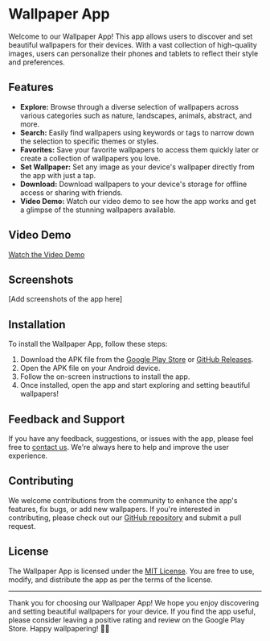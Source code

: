 # Wallpaper App

Welcome to our Wallpaper App! This app allows users to discover and set beautiful wallpapers for their devices. With a vast collection of high-quality images, users can personalize their phones and tablets to reflect their style and preferences.

## Features

- **Explore:** Browse through a diverse selection of wallpapers across various categories such as nature, landscapes, animals, abstract, and more.
- **Search:** Easily find wallpapers using keywords or tags to narrow down the selection to specific themes or styles.
- **Favorites:** Save your favorite wallpapers to access them quickly later or create a collection of wallpapers you love.
- **Set Wallpaper:** Set any image as your device's wallpaper directly from the app with just a tap.
- **Download:** Download wallpapers to your device's storage for offline access or sharing with friends.
- **Video Demo:** Watch our video demo to see how the app works and get a glimpse of the stunning wallpapers available.

## Video Demo

[Watch the Video Demo](link-to-video-demo)

## Screenshots

[Add screenshots of the app here]

## Installation

To install the Wallpaper App, follow these steps:

1. Download the APK file from the [Google Play Store](link-to-play-store) or [GitHub Releases](link-to-github-releases).
2. Open the APK file on your Android device.
3. Follow the on-screen instructions to install the app.
4. Once installed, open the app and start exploring and setting beautiful wallpapers!

## Feedback and Support

If you have any feedback, suggestions, or issues with the app, please feel free to [contact us](mailto:your-email@example.com). We're always here to help and improve the user experience.

## Contributing

We welcome contributions from the community to enhance the app's features, fix bugs, or add new wallpapers. If you're interested in contributing, please check out our [GitHub repository](link-to-github-repo) and submit a pull request.

## License

The Wallpaper App is licensed under the [MIT License](link-to-license). You are free to use, modify, and distribute the app as per the terms of the license.

---

Thank you for choosing our Wallpaper App! We hope you enjoy discovering and setting beautiful wallpapers for your device. If you find the app useful, please consider leaving a positive rating and review on the Google Play Store. Happy wallpapering! 🌟📱
